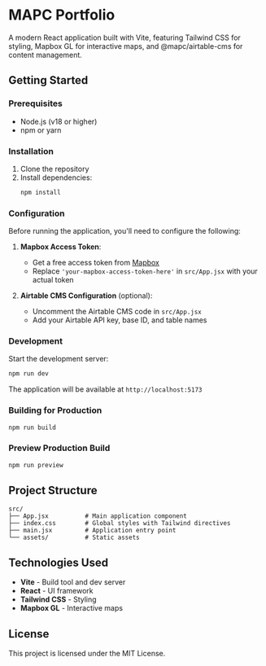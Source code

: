 # MAPC Portfolio

A modern React application built with Vite, featuring Tailwind CSS for styling, Mapbox GL for interactive maps, and @mapc/airtable-cms for content management.

## Getting Started

### Prerequisites

- Node.js (v18 or higher)
- npm or yarn

### Installation

1. Clone the repository
2. Install dependencies:
   ```bash
   npm install
   ```

### Configuration

Before running the application, you'll need to configure the following:

1. **Mapbox Access Token**: 
   - Get a free access token from [Mapbox](https://account.mapbox.com/access-tokens/)
   - Replace `'your-mapbox-access-token-here'` in `src/App.jsx` with your actual token

2. **Airtable CMS Configuration** (optional):
   - Uncomment the Airtable CMS code in `src/App.jsx`
   - Add your Airtable API key, base ID, and table names

### Development

Start the development server:

```bash
npm run dev
```

The application will be available at `http://localhost:5173`

### Building for Production

```bash
npm run build
```

### Preview Production Build

```bash
npm run preview
```

## Project Structure

```
src/
├── App.jsx          # Main application component
├── index.css        # Global styles with Tailwind directives
├── main.jsx         # Application entry point
└── assets/          # Static assets
```

## Technologies Used

- **Vite** - Build tool and dev server
- **React** - UI framework
- **Tailwind CSS** - Styling
- **Mapbox GL** - Interactive maps

## License

This project is licensed under the MIT License.
